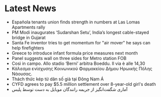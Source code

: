 # Latest News
-  Española tenants union finds strength in numbers at Las Lomas Apartments rally
-  PM Modi inaugurates ‘Sudarshan Setu’, India’s longest cable-stayed bridge in Gujarat
-  Santa Fe inventor tries to get momentum for "air mover" he says can help firefighters
-  Greece to introduce infant formula price measures next month
-  Panel suggests wall on three sides for Metro station FOB
-  Così in campo. Allo stadio ‘Berni’ arbitra Boeddu. Il via è alle 14,30
-  Κάλεσμα ενίσχυσης Κοινωνικού Φαρμακείου Δήμου Ηρωικής Πόλης Νάουσας.
-  Thách thức kép từ dân số già tại Đông Nam Á
-  CYFD agrees to pay $5.5 million settlement over 8-year-old girl's death
-  آماری شگفت‌انگیز از جریمه رانندگان موبایل به دست توسط پلیس
